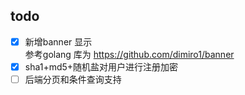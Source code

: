 


## todo
- [x]  新增banner 显示   
    参考golang 库为 https://github.com/dimiro1/banner
- [x] sha1+md5+随机盐对用户进行注册加密
- [ ] 后端分页和条件查询支持
